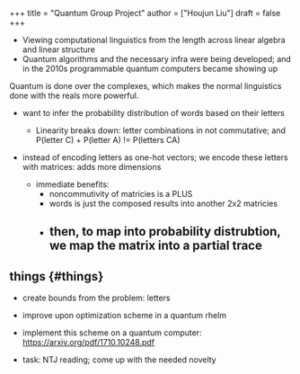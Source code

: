 +++
title = "Quantum Group Project"
author = ["Houjun Liu"]
draft = false
+++

-   Viewing computational linguistics from the length across linear algebra and linear structure
-   Quantum algorithms and the necessary infra were being developed; and in the 2010s programmable quantum computers became showing up

Quantum is done over the complexes, which makes the normal linguistics done with the reals more powerful.

-   want to infer the probability distribution of words based on their letters
    -   Linearity breaks down: letter combinations in not commutative; and P(letter C) + P(letter A) != P(letters CA)

-   instead of encoding letters as one-hot vectors; we encode these letters with matrices: adds more dimensions
    -   immediate benefits:
        -   noncommutivity of matricies is a PLUS
        -   words is just the composed results into another 2x2 matricies
        -   then, to map into probability distrubtion, we map the matrix into a partial trace
            -


## things {#things}

-   create bounds from the problem: letters
-   improve upon optimization scheme in a quantum rhelm
-   implement this scheme on a quantum computer: <https://arxiv.org/pdf/1710.10248.pdf>

-   task: NTJ reading; come up with the needed novelty